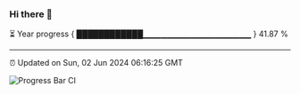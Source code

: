 ### Hi there 👋

⏳ Year progress { ████████████▁▁▁▁▁▁▁▁▁▁▁▁▁▁▁▁▁▁ } 41.87 %

---

⏰ Updated on Sun, 02 Jun 2024 06:16:25 GMT

![Progress Bar CI](https://github.com/liununu/liununu/workflows/Progress%20Bar%20CI/badge.svg)
